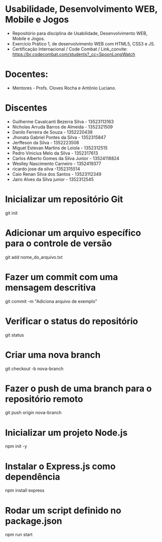 # Usabilidade, Desenvolvimento WEB, Mobile e Jogos
- Repositório para disciplina de Usabilidade, Desenvolvimento WEB, Mobile e Jogos.
- Exercício Prático 1, de desenvolvimento WEB com HTML5, CSS3 e JS.
- Certificação Internacional / Code Combat / Link_convite: https://br.codecombat.com/students?_cc=SpoonLongWatch 

# Docentes: 
- Mentores - Profs. Cloves Rocha e Antônio Luciano. 
# Discentes
- Guilherme Cavalcanti Bezerra Silva - 13523113163
- Nicholas Arruda Barros de Almeida - 1352321509
- Danilo Ferreira de Souza - 1352220438
- Jhonata Gabriel Pontes da Silva - 1352315847
- Jerffeson da Silva - 1352223508
- Miguel Estevan Martins de Loiola - 1352312515
- Pedro Vinicius Melo da Silva - 1352317613
- Carlos Alberto Gomes da Silva Junior - 13524118824
- Weslley Nascimento Carneiro - 1352419377
- ricardo jose da silva -1352315514
- Caio Renan Silva dos Santos - 13523112349
- Jairo Alves da Silva junior - 1352312545

# Inicializar um repositório Git
git init

# Adicionar um arquivo específico para o controle de versão
git add nome_do_arquivo.txt

# Fazer um commit com uma mensagem descritiva
git commit -m "Adiciona arquivo de exemplo"

# Verificar o status do repositório
git status

# Criar uma nova branch
git checkout -b nova-branch

# Fazer o push de uma branch para o repositório remoto
git push origin nova-branch

# Inicializar um projeto Node.js
npm init -y

# Instalar o Express.js como dependência
npm install express

# Rodar um script definido no package.json
npm run start

